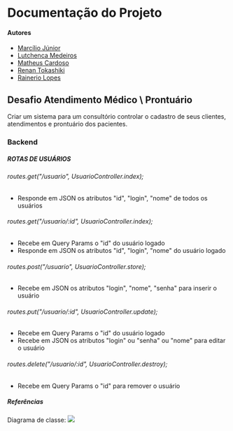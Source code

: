 # Documentação do Projeto

#### Autores
- [Marcílio Júnior](https://github.com/gleyson-gama)
- [Lutchenca Medeiros](https://github.com/?)
- [Matheus Cardoso](https://github.com/?)
- [Renan Tokashiki](https://github.com/?)
- [Rainerio Lopes](https://github.com/?)

## Desafio Atendimento Médico \ Prontuário
Criar um sistema para um consultório controlar o cadastro de seus clientes, atendimentos e prontuário dos pacientes.
### Backend

##### ROTAS DE USUÁRIOS

###### routes.get("/usuario", UsuarioController.index);
- Responde em JSON os atributos "id", "login", "nome" de todos os usuários

###### routes.get("/usuario/:id", UsuarioController.index);
- Recebe em Query Params o "id" do usuário logado
- Responde em JSON os atributos "id", "login", "nome" do usuário logado

###### routes.post("/usuario", UsuarioController.store);
- Recebe em JSON os atributos "login", "nome", "senha" para inserir o usuário

###### routes.put("/usuario/:id", UsuarioController.update);
- Recebe em Query Params o "id" do usuário logado
- Recebe em JSON os atributos "login" ou "senha" ou "nome" para editar o usuário

###### routes.delete("/usuario/:id", UsuarioController.destroy);
- Recebe em Query Params o "id" para remover o usuário


##### Referências

Diagrama de classe: 
![](https://github.com/educacao-gama/desafios-gama/blob/main/atendimento%20medico/atendimento-medico.PNG)
